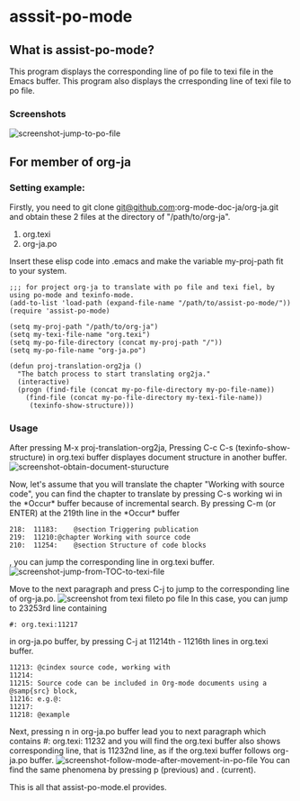 # asssit-po-mode

## What is assist-po-mode?

This program displays the corresponding line of po file to texi file in the Emacs buffer.
This program also displays the crresponding line of texi file to po file.

### Screenshots

![screenshot-jump-to-po-file](https://cacoo.com/diagrams/AVAmgqMyVsValX2g-1A11D.png?width=600)
## For member of org-ja
### Setting example:
Firstly, you need to
    git clone git@github.com:org-mode-doc-ja/org-ja.git
and obtain these 2 files at the directory of "/path/to/org-ja".
1. org.texi
2. org-ja.po

Insert these elisp code into .emacs and make the variable my-proj-path fit to your system.

    ;;; for project org-ja to translate with po file and texi fiel, by using po-mode and texinfo-mode.
    (add-to-list 'load-path (expand-file-name "/path/to/assist-po-mode/"))
    (require 'assist-po-mode)
    
    (setq my-proj-path "/path/to/org-ja")
    (setq my-texi-file-name "org.texi")
    (setq my-po-file-directory (concat my-proj-path "/"))
    (setq my-po-file-name "org-ja.po")
    
    (defun proj-translation-org2ja ()
      "The batch process to start translating org2ja."
      (interactive)
      (progn (find-file (concat my-po-file-directory my-po-file-name))
        (find-file (concat my-po-file-directory my-texi-file-name))
    	 (texinfo-show-structure)))

### Usage
After pressing M-x proj-translation-org2ja,
Pressing C-c C-s (texinfo-show-structure) in org.texi buffer displayes document structure in another buffer.
![screenshot-obtain-document-sturucture](https://cacoo.com/diagrams/b0ePWd9YDa7GWGuN-CA91A.png)

Now, let's assume that you will translate the chapter "Working with source code",  you can find the chapter to translate by pressing
    C-s working wi
in the \*Occur\* buffer because of incremental search.
By pressing C-m (or ENTER) at the 219th line in the \*Occur\* buffer

    218:  11183:    @section Triggering publication
    219:  11210:@chapter Working with source code
    210:  11254:    @section Structure of code blocks

, you can jump the corresponding line in org.texi buffer.
![screenshot-jump-from-TOC-to-texi-file](https://cacoo.com/diagrams/8oeHU91mLTl04ZLc-0E9D9.png)

Move to the next paragraph and press C-j to jump to the corresponding line of org-ja.po.
![screenshot from texi fileto po file](https://cacoo.com/diagrams/2XcQLQY3Bh17J4WN-34B97.png)
In this case, you can jump to 23253rd line containing

    #: org.texi:11217

in org-ja.po buffer, by pressing C-j at 11214th - 11216th lines in org.texi buffer.

    11213: @cindex source code, working with
    11214: 
    11215: Source code can be included in Org-mode documents using a @samp{src} block,
    11216: e.g.@:
    11217: 
    11218: @example

Next, pressing n in org-ja.po buffer lead you to next paragraph which contains
    #: org.texi: 11232
and you will find the org.texi buffer also shows corresponding line, that is 11232nd line, as if the org.texi buffer follows org-ja.po buffer.
![screenshot-follow-mode-after-movement-in-po-file](https://cacoo.com/diagrams/iz850PbIruJWmyYP-B26F7.png)
You can find the same phenomena by pressing p (previous) and . (current).

This is all that assist-po-mode.el provides.
